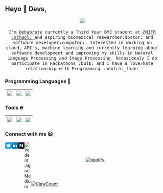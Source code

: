 ## Heyo :wave: Devs, 

<p align="center">
  <img src="https://raw.githubusercontent.com/coderjojo/coderjojo/master/img/github.gif" width=100>
  <br><br>
  <samp>
    I'm <a href="https://www.linkedin.com/in/debanitr/">Debabrata</a> currently a Third Year BME student at <a href="https://www.nitrkl.ac.in/">@NITR :school: </a> and aspiring biomedical researcher:doctor: and software developer:computer:. Interested in working on cloud, API's, machine learning and currently learning about software development and improving my skills in Natural Language Processing and Image Processing. Occasionaly I do participate in Hackathons :bulb: and I have a love/hate relationship with Programming :neutral_face:
  </samp>
</p>

### Programming Languages  :rocket:
|<img src="https://raw.githubusercontent.com/coderjojo/coderjojo/master/img/cpp.png" width=60> | <img src="https://raw.githubusercontent.com/coderjojo/coderjojo/master/img/js.png" width=60> | <img src="https://raw.githubusercontent.com/coderjojo/coderjojo/master/img/python.svg" width=60> |
|:---:|:---:|:---:|


### Tools :fire:
|<img src="https://raw.githubusercontent.com/coderjojo/coderjojo/master/img/vim.png" width=60> | <img src="https://raw.githubusercontent.com/coderjojo/coderjojo/master/img/github.svg" width=60> | <img src="https://raw.githubusercontent.com/coderjojo/coderjojo/master/img/intellig.png" width=60> |
|:---:|:---:|:---:|

### Connect with me :smiley:
<a href="https://twitter.com/debaelopedev">
  <img align="left" alt="Vedant Jajoo Twitter" width="21px" src="https://raw.githubusercontent.com/edent/SuperTinyIcons/099dc12b59179d07d534069bc8551718f786d91a/images/svg/twitter.svg" />
</a>

<a href="https://www.linkedin.com/in/debanitr/">
  <img align="left" alt="Vedant Jajoo Linkdin" width="21px" src="https://raw.githubusercontent.com/edent/SuperTinyIcons/099dc12b59179d07d534069bc8551718f786d91a/images/svg/linkedin.svg" />
</a>
<a href="https://medium.com/@deba.chandan1234">
  <img align="left" alt="Vedant Jajoo Medium" width="21px" src="https://raw.githubusercontent.com/edent/SuperTinyIcons/099dc12b59179d07d534069bc8551718f786d91a/images/svg/medium.svg" />
</a>
<a href="https://www.quora.com/profile/Debabrata-Panigrahi-1">
  <img align="left" alt="Vedant Jajoo Medium" width="21px" src="https://raw.githubusercontent.com/FortAwesome/Font-Awesome/1147d199a35293b391152ee85e2d30988439157f/svgs/brands/quora.svg" />
</a><br/><br/>
<p align="center">
<a target="_blank" href="https://github.com/kittinan/spotify-github-profile"><img alt="spotify" width = "235px"
src="https://spotify-github-profile.vercel.app/api/view?uid=316zg2ewxzwg6ot5qad7cuwq7i6i&cover_image=false" />
                         
                         
</p>
<br/><br/>



<!--  ![visitors](https://visitor-badge.glitch.me/badge?page_id=Debanitrkl/Debanitrkl) -->

![ViewCount](https://views.whatilearened.today/views/github/Debanitrkl/views.svg)

